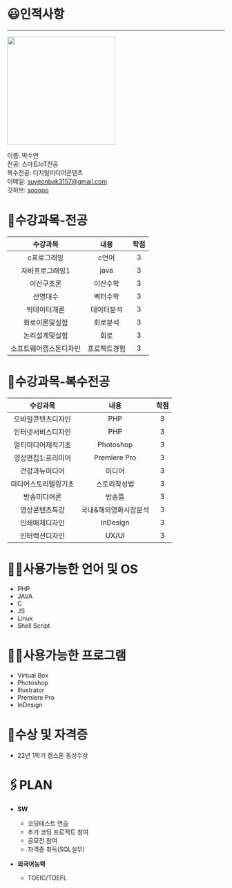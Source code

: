 # 😃인적사항   
***

<image src = suyeon.jpg height=250 width=250>  

  
  이름: 박수연   
  전공: 스마트IoT전공   
  복수전공: 디지털미디어콘텐츠   
  이메일: suyeonbak3157@gmail.com    
  깃허브: [sooooo](https://github.com/suyeonbak/github)
  
# 📑수강과목-전공     
  
  |**수강과목**|**내용**|**학점**|      
  |:---:|:---:|:---:|      
  |c프로그래밍|c언어|3|       
  |자바프로그래밍1|java|3|    
  |이산구조론|이산수학|3|    
  |선영대수|벡터수학|3|    
  |빅데이터개론|데이터분석|3|     
  |회로이론및실험|회로분석|3|    
  |논리설계및실험|회로|3|    
  |소프트웨어캡스톤디자인|프로젝트경험|3|     
 
    
# 📖수강과목-복수전공
  
  |**수강과목**|**내용**|**학점**|    
  |:---:|:---:|:---:|
  |모바일콘텐츠디자인|PHP|3|
  |인터넷서비스디자인|PHP|3|
  |멀티미디어제작기초|Photoshop|3|  
  |영상편집1:프리미어|Premiere Pro|3|
  |건강과뉴미디어|미디어|3|
  |미디어스토리텔링기초|스토리작성법|3|
  |방송미디어론|방송틀|3|
  |영상콘텐츠특강|국내&해외영화시장분석|3|
  |인쇄매체디자인|InDesign|3|
  |인터랙션디자인|UX/UI|3|
  
  
  
  
# 👩‍💻사용가능한 언어 및 OS

  - PHP
  - JAVA   
  - C   
  - JS   
  - Linux
  - Shell Script
  
# 👩‍💻사용가능한 프로그램

  - Virtual Box
  - Photoshop
  - Illustrator
  - Premiere Pro 
  - InDesign
  
# 🏅수상 및 자격증
     
  - 22년 1학기 캡스톤 동상수상   
  
  
# 🖇PLAN
  
 - **SW**    
    - 코딩테스트 연습     
    - 추가 코딩 프로젝트 참여    
    - 공모전 참여
    - 자격증 취득(SQL실무)
  
 - **외국어능력**        
    - TOEIC/TOEFL  

  
